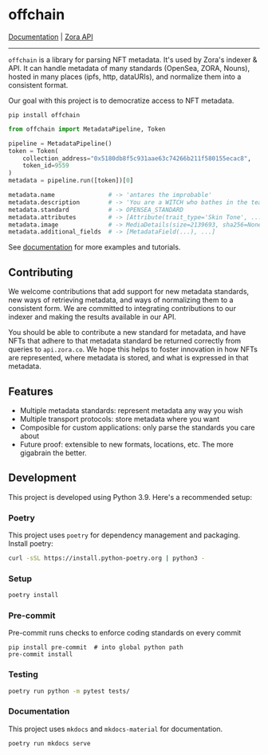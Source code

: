 # offchain

[Documentation](https://ourzora.github.io/offchain/) | [Zora API](https://api.zora.co)

---

`offchain` is a library for parsing NFT metadata. It's used by Zora's indexer & API.
It can handle metadata of many standards (OpenSea, ZORA, Nouns), hosted in many places (ipfs, http, dataURIs),
and normalize them into a consistent format.

Our goal with this project is to democratize access to NFT metadata.

```shell
pip install offchain
```

```python
from offchain import MetadataPipeline, Token

pipeline = MetadataPipeline()
token = Token(
    collection_address="0x5180db8f5c931aae63c74266b211f580155ecac8",
    token_id=9559
)
metadata = pipeline.run([token])[0]

metadata.name               # -> 'antares the improbable'
metadata.description        # -> 'You are a WITCH who bathes in the tears of...'
metadata.standard           # -> OPENSEA_STANDARD
metadata.attributes         # -> [Attribute(trait_type='Skin Tone', ...]
metadata.image              # -> MediaDetails(size=2139693, sha256=None, uri='https://cryptocoven.s3.amazonaws.com/2048b255aa1d02045eef13cdd7100479.png', mime_type='image/png')
metadata.additional_fields  # -> [MetadataField(...), ...]
```

See [documentation](https://ourzora.github.io/offchain/) for more examples and tutorials.

## Contributing

We welcome contributions that add support for new metadata standards, new ways of retrieving metadata, and ways of normalizing them to a consistent form.
We are committed to integrating contributions to our indexer and making the results available in our API.

You should be able to contribute a new standard for metadata, and have NFTs that adhere to that metadata standard
be returned correctly from queries to `api.zora.co`. We hope this helps to foster innovation in how
NFTs are represented, where metadata is stored, and what is expressed in that metadata.

## Features

- Multiple metadata standards: represent metadata any way you wish
- Multiple transport protocols: store metadata where you want
- Composible for custom applications: only parse the standards you care about
- Future proof: extensible to new formats, locations, etc. The more gigabrain the better.

## Development

This project is developed using Python 3.9. Here's a recommended setup:

### Poetry

This project uses `poetry` for dependency management and packaging. Install poetry:

```bash
curl -sSL https://install.python-poetry.org | python3 -
```

### Setup

```bash
poetry install
```

### Pre-commit

Pre-commit runs checks to enforce coding standards on every commit

```
pip install pre-commit  # into global python path
pre-commit install
```

### Testing

```bash
poetry run python -m pytest tests/
```

### Documentation

This project uses `mkdocs` and `mkdocs-material` for documentation.

```bash
poetry run mkdocs serve
```
